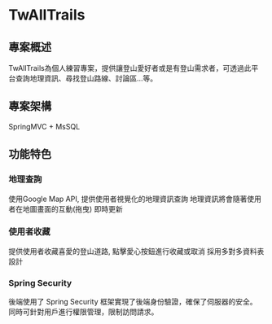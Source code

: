 # TwAllTrails

## 專案概述
TwAllTrails為個人練習專案，提供讓登山愛好者或是有登山需求者，可透過此平台查詢地理資訊、尋找登山路線、討論區...等。

## 專案架構
SpringMVC + MsSQL

## 功能特色
### 地理查詢
使用Google Map API, 提供使用者視覺化的地理資訊查詢
地理資訊將會隨著使用者在地圖畫面的互動(拖曳) 即時更新

### 使用者收藏
提供使用者收藏喜愛的登山道路, 點擊愛心按鈕進行收藏或取消
採用多對多資料表設計

### Spring Security
後端使用了 Spring Security 框架實現了後端身份驗證，確保了伺服器的安全。 同時可針對用戶進行權限管理，限制訪問請求。

